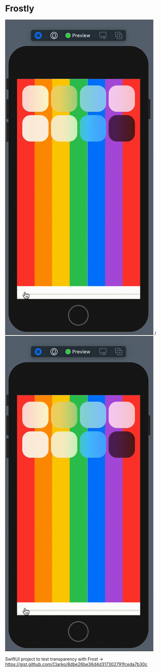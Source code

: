 # Frostly

![Alt text](frostly.gif) / ![](frostly.gif)

SwiftUI project to test transparency with Frost -> https://gist.github.com/Clarko/8dbe26be36d4d317302791fceda7b30c

